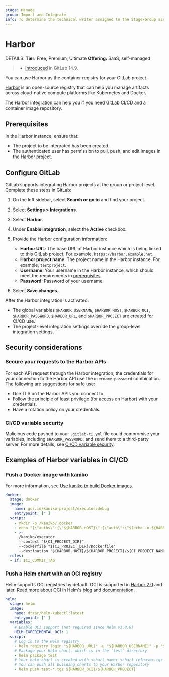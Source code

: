 ```yaml
---
stage: Manage
group: Import and Integrate
info: To determine the technical writer assigned to the Stage/Group associated with this page, see https://handbook.gitlab.com/handbook/product/ux/technical-writing/#assignments
---
```


# Harbor

DETAILS:
**Tier:** Free, Premium, Ultimate
**Offering:** SaaS, self-managed

> - [Introduced](https://gitlab.com/gitlab-org/gitlab/-/merge_requests/80999) in GitLab 14.9.

You can use Harbor as the container registry for your GitLab project.

[Harbor](https://goharbor.io/) is an open-source registry that can help you manage artifacts across cloud-native compute platforms like Kubernetes and Docker.

The Harbor integration can help you if you need GitLab CI/CD and a container image repository.

## Prerequisites

In the Harbor instance, ensure that:

- The project to be integrated has been created.
- The authenticated user has permission to pull, push, and edit images in the Harbor project.

## Configure GitLab

GitLab supports integrating Harbor projects at the group or project level. Complete these steps in GitLab:

1. On the left sidebar, select **Search or go to** and find your project.
1. Select **Settings > Integrations**.
1. Select **Harbor**.
1. Under **Enable integration**, select the **Active** checkbox.
1. Provide the Harbor configuration information:
   - **Harbor URL**: The base URL of Harbor instance which is being linked to this GitLab project. For example, `https://harbor.example.net`.
   - **Harbor project name**: The project name in the Harbor instance. For example, `testproject`.
   - **Username**: Your username in the Harbor instance, which should meet the requirements in [prerequisites](#prerequisites).
   - **Password**: Password of your username.

1. Select **Save changes**.

After the Harbor integration is activated:

- The global variables `$HARBOR_USERNAME`, `$HARBOR_HOST`, `$HARBOR_OCI`, `$HARBOR_PASSWORD`, `$HARBOR_URL`, and `$HARBOR_PROJECT` are created for CI/CD use.
- The project-level integration settings override the group-level integration settings.

## Security considerations

### Secure your requests to the Harbor APIs

For each API request through the Harbor integration, the credentials for your connection to the Harbor API use
the `username:password` combination. The following are suggestions for safe use:

- Use TLS on the Harbor APIs you connect to.
- Follow the principle of least privilege (for access on Harbor) with your credentials.
- Have a rotation policy on your credentials.

### CI/CD variable security

Malicious code pushed to your `.gitlab-ci.yml` file could compromise your variables, including
`$HARBOR_PASSWORD`, and send them to a third-party server. For more details, see
[CI/CD variable security](../../../ci/variables/index.md#cicd-variable-security).

## Examples of Harbor variables in CI/CD

### Push a Docker image with kaniko

For more information, see [Use kaniko to build Docker images](../../../ci/docker/using_kaniko.md).

```yaml
docker:
  stage: docker
  image:
    name: gcr.io/kaniko-project/executor:debug
    entrypoint: ['']
  script:
    - mkdir -p /kaniko/.docker
    - echo "{\"auths\":{\"${HARBOR_HOST}\":{\"auth\":\"$(echo -n ${HARBOR_USERNAME}:${HARBOR_PASSWORD} | base64)\"}}}" > /kaniko/.docker/config.json
    - >-
      /kaniko/executor
      --context "${CI_PROJECT_DIR}"
      --dockerfile "${CI_PROJECT_DIR}/Dockerfile"
      --destination "${HARBOR_HOST}/${HARBOR_PROJECT}/${CI_PROJECT_NAME}:${CI_COMMIT_TAG}"
  rules:
  - if: $CI_COMMIT_TAG
```

### Push a Helm chart with an OCI registry

Helm supports OCI registries by default. OCI is supported in [Harbor 2.0](https://github.com/goharbor/harbor/releases/tag/v2.0.0) and later.
Read more about OCI in Helm's [blog](https://helm.sh/blog/storing-charts-in-oci/) and [documentation](https://helm.sh/docs/topics/registries/#enabling-oci-support).

```yaml
helm:
  stage: helm
  image:
    name: dtzar/helm-kubectl:latest
    entrypoint: ['']
  variables:
    # Enable OCI support (not required since Helm v3.8.0)
    HELM_EXPERIMENTAL_OCI: 1
  script:
    # Log in to the Helm registry
    - helm registry login "${HARBOR_URL}" -u "${HARBOR_USERNAME}" -p "${HARBOR_PASSWORD}"
    # Package your Helm chart, which is in the `test` directory
    - helm package test
    # Your helm chart is created with <chart name>-<chart release>.tgz
    # You can push all building charts to your Harbor repository
    - helm push test-*.tgz ${HARBOR_OCI}/${HARBOR_PROJECT}
```
